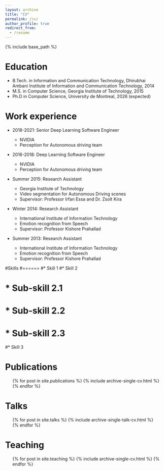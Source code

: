 ```yaml
---
layout: archive
title: "CV"
permalink: /cv/
author_profile: true
redirect_from:
  - /resume
---
```


{% include base_path %}

Education
======
* B.Tech. in Information and Communication Technology, Dhirubhai Ambani Institute of Information and Communication Technology, 2014
* M.S. in Computer Science, Georgia Institute of Technology, 2015
* Ph.D in Computer Science, University de Montreal, 2026 (expected)

Work experience
======
* 2018-2021: Senior Deep Learning Software Engineer
  * NVIDIA
  * Perception for Autonomous driving team

* 2016-2018: Deep Learning Software Engineer
  * NVIDIA
  * Perception for Autonomous driving team

* Summer 2015: Research Assistant
  * Georgia Institute of Technology
  * Video segmentation for Autonomous Driving scenes
  * Supervisor: Professor Irfan Essa and Dr. Zsolt Kira

* Winter 2014: Research Assistant
  * International Institute of Information Technology
  * Emotion recognition from Speech
  * Supervisor: Professor Kishore Prahallad

* Summer 2013: Research Assistant
  * International Institute of Information Technology
  * Emotion recognition from Speech
  * Supervisor: Professor Kishore Prahallad
 
#Skills
#======
#* Skill 1
#* Skill 2
#  * Sub-skill 2.1
#  * Sub-skill 2.2
#  * Sub-skill 2.3
#* Skill 3

Publications
======
  <ul>{% for post in site.publications %}
    {% include archive-single-cv.html %}
  {% endfor %}</ul>
  
Talks
======
  <ul>{% for post in site.talks %}
    {% include archive-single-talk-cv.html %}
  {% endfor %}</ul>
  
Teaching
======
  <ul>{% for post in site.teaching %}
    {% include archive-single-cv.html %}
  {% endfor %}</ul>
